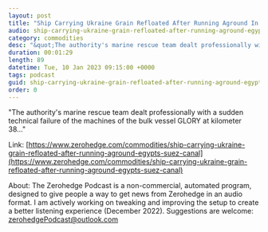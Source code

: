 ```yaml
---
layout: post
title: "Ship Carrying Ukraine Grain Refloated After Running Aground In Egypt's Suez Canal"
audio: ship-carrying-ukraine-grain-refloated-after-running-aground-egypts-suez-canal-0
category: commodities
desc: "&quot;The authority's marine rescue team dealt professionally with a sudden technical failure of the machines of the bulk vessel GLORY at kilometer 38...&quot; "
duration: 00:01:29
length: 89
datetime: Tue, 10 Jan 2023 09:15:00 +0000
tags: podcast
guid: ship-carrying-ukraine-grain-refloated-after-running-aground-egypts-suez-canal-0
order: 0
---
```

&quot;The authority's marine rescue team dealt professionally with a sudden technical failure of the machines of the bulk vessel GLORY at kilometer 38...&quot; 

Link: [https://www.zerohedge.com/commodities/ship-carrying-ukraine-grain-refloated-after-running-aground-egypts-suez-canal](https://www.zerohedge.com/commodities/ship-carrying-ukraine-grain-refloated-after-running-aground-egypts-suez-canal)

About: The Zerohedge Podcast is a non-commercial, automated program, designed to give people a way to get news from Zerohedge in an audio format.  I am actively working on tweaking and improving the setup to create a better listening experience (December 2022).  Suggestions are welcome: [zerohedgePodcast@outlook.com](mailto:zerohedgePodcast@outlook.com)